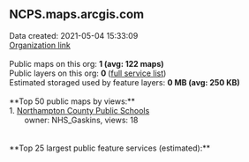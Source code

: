 <h2>NCPS.maps.arcgis.com</h2> Data created: 2021-05-04 15:33:09 <br /><a target='new' href='https://NCPS.maps.arcgis.com'>Organization link</a><br /><br />Public maps on this org: <b>1 (avg: 122 maps)</b><br />Public layers on this org: <b>0 </b>(<a target='new' href='https://services.arcgis.com/Eqly1ZhDzuLppd6J/ArcGIS/rest/services'>full service list</a>)<br />Estimated storaged used by feature layers: <b>0 MB (avg: 250 KB)</b><br /><br />**Top 50 public maps by views:**<br />  1. <a target='new' href='https://www.arcgis.com/home/item.html?id=ae50ef3ae92941f2963822abde9ecbdf'>Northampton County Public Schools</a> <br />  &nbsp;&nbsp;&nbsp;&nbsp; &nbsp;&nbsp;owner: NHS_Gaskins, views: 18<br /><br /><br />**Top 25 largest public feature services (estimated):**<br />
